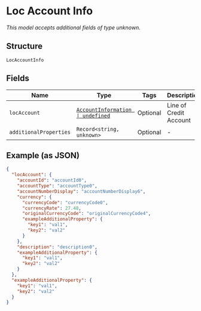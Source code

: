 
# Loc Account Info

*This model accepts additional fields of type unknown.*

## Structure

`LocAccountInfo`

## Fields

| Name | Type | Tags | Description |
|  --- | --- | --- | --- |
| `locAccount` | [`AccountInformation \| undefined`](../../doc/models/account-information.md) | Optional | Line of Credit Account |
| `additionalProperties` | `Record<string, unknown>` | Optional | - |

## Example (as JSON)

```json
{
  "locAccount": {
    "accountId": "accountId0",
    "accountType": "accountType0",
    "accountNumberDisplay": "accountNumberDisplay6",
    "currency": {
      "currencyCode": "currencyCode0",
      "currencyRate": 27.48,
      "originalCurrencyCode": "originalCurrencyCode4",
      "exampleAdditionalProperty": {
        "key1": "val1",
        "key2": "val2"
      }
    },
    "description": "description0",
    "exampleAdditionalProperty": {
      "key1": "val1",
      "key2": "val2"
    }
  },
  "exampleAdditionalProperty": {
    "key1": "val1",
    "key2": "val2"
  }
}
```

